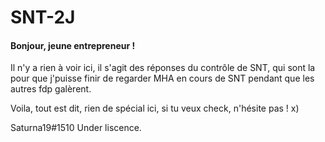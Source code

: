# SNT-2J

#### Bonjour, jeune entrepreneur !
Il n'y a rien à voir ici, il s'agit des réponses du contrôle de SNT, qui sont la pour que j'puisse finir de regarder 
MHA en cours de SNT pendant que les autres fdp galèrent.

Voila, tout est dit, rien de spécial ici, si tu veux check, n'hésite pas ! x)

Saturna19#1510
Under liscence.

